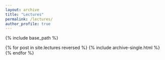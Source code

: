 ```yaml
---
layout: archive
title: "Lectures"
permalink: /lectures/
author_profile: true
---
```


{% include base_path %}

{% for post in site.lectures reversed %}
  {% include archive-single.html %}
{% endfor %}